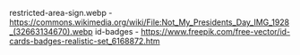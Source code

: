restricted-area-sign.webp - https://commons.wikimedia.org/wiki/File:Not_My_Presidents_Day_IMG_1928_(32663134670).webp
id-badges - https://www.freepik.com/free-vector/id-cards-badges-realistic-set_6168872.htm

